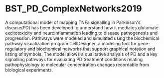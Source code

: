 # BST_PD_ComplexNetworks2019
A computational model of mapping TNFa signalling in Parkinson's disease(PD) has been developed to understand how it mediates glutamate excitotoxicity and neuroinflammation leading to disease pathogenesis and progression. Pathways were modeled and simulated using the  biochemical pathway visualization program CellDesigner, a modeling tool for gene-regulatory  and biochemical networks that support graphical notation and listing of symbols. The model allows  a qualitative analysis of PD and a key signalling pathways for evaluating PD treatment conditions  relating pathophysiology to molecular concentration changes recordable from biological experiments.
